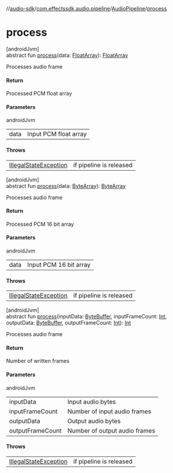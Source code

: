 //[audio-sdk](../../../index.md)/[com.effectssdk.audio.pipeline](../index.md)/[AudioPipeline](index.md)/[process](process.md)

# process

[androidJvm]\
abstract fun [process](process.md)(data: [FloatArray](https://kotlinlang.org/api/core/kotlin-stdlib/kotlin/-float-array/index.html)): [FloatArray](https://kotlinlang.org/api/core/kotlin-stdlib/kotlin/-float-array/index.html)

Processes audio frame

#### Return

Processed PCM float array

#### Parameters

androidJvm

| | |
|---|---|
| data | Input PCM float array |

#### Throws

| | |
|---|---|
| [IllegalStateException](https://kotlinlang.org/api/core/kotlin-stdlib/kotlin/-illegal-state-exception/index.html) | if pipeline is released |

[androidJvm]\
abstract fun [process](process.md)(data: [ByteArray](https://kotlinlang.org/api/core/kotlin-stdlib/kotlin/-byte-array/index.html)): [ByteArray](https://kotlinlang.org/api/core/kotlin-stdlib/kotlin/-byte-array/index.html)

Processes audio frame

#### Return

Processed PCM 16 bit array

#### Parameters

androidJvm

| | |
|---|---|
| data | Input PCM 16 bit array |

#### Throws

| | |
|---|---|
| [IllegalStateException](https://kotlinlang.org/api/core/kotlin-stdlib/kotlin/-illegal-state-exception/index.html) | if pipeline is released |

[androidJvm]\
abstract fun [process](process.md)(inputData: [ByteBuffer](https://developer.android.com/reference/kotlin/java/nio/ByteBuffer.html), inputFrameCount: [Int](https://kotlinlang.org/api/core/kotlin-stdlib/kotlin/-int/index.html), outputData: [ByteBuffer](https://developer.android.com/reference/kotlin/java/nio/ByteBuffer.html), outputFrameCount: [Int](https://kotlinlang.org/api/core/kotlin-stdlib/kotlin/-int/index.html)): [Int](https://kotlinlang.org/api/core/kotlin-stdlib/kotlin/-int/index.html)

Processes audio frame

#### Return

Number of written frames

#### Parameters

androidJvm

| | |
|---|---|
| inputData | Input audio bytes |
| inputFrameCount | Number of input audio frames |
| outputData | Output audio bytes |
| outputFrameCount | Number of output audio frames |

#### Throws

| | |
|---|---|
| [IllegalStateException](https://kotlinlang.org/api/core/kotlin-stdlib/kotlin/-illegal-state-exception/index.html) | if pipeline is released |